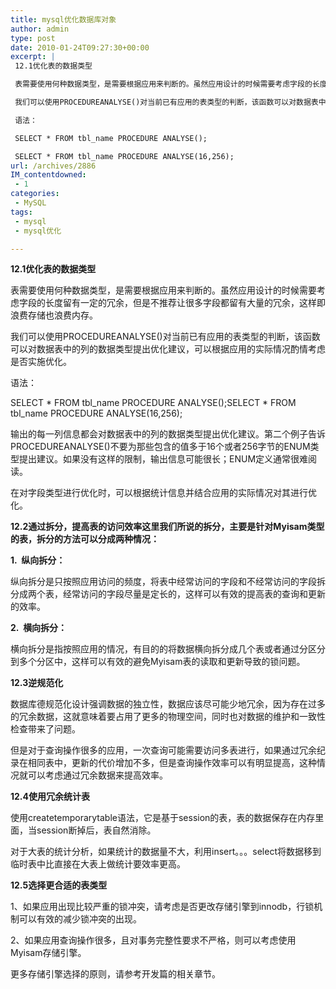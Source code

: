 ```yaml
---
title: mysql优化数据库对象
author: admin
type: post
date: 2010-01-24T09:27:30+00:00
excerpt: |
 12.1优化表的数据类型

 表需要使用何种数据类型，是需要根据应用来判断的。虽然应用设计的时候需要考虑字段的长度留有一定的冗余，但是不推荐让很多字段都留有大量的冗余，这样即浪费存储也浪费内存。

 我们可以使用PROCEDUREANALYSE()对当前已有应用的表类型的判断，该函数可以对数据表中的列的数据类型提出优化建议，可以根据应用的实际情况酌情考虑是否实施优化。

 语法：

 SELECT * FROM tbl_name PROCEDURE ANALYSE();

 SELECT * FROM tbl_name PROCEDURE ANALYSE(16,256);
url: /archives/2886
IM_contentdowned:
 - 1
categories:
 - MySQL
tags:
 - mysql
 - mysql优化

---
```

**12.1优化表的数据类型**

表需要使用何种数据类型，是需要根据应用来判断的。虽然应用设计的时候需要考虑字段的长度留有一定的冗余，但是不推荐让很多字段都留有大量的冗余，这样即浪费存储也浪费内存。

我们可以使用PROCEDUREANALYSE()对当前已有应用的表类型的判断，该函数可以对数据表中的列的数据类型提出优化建议，可以根据应用的实际情况酌情考虑是否实施优化。

语法：

SELECT * FROM tbl_name PROCEDURE ANALYSE();SELECT * FROM tbl_name PROCEDURE ANALYSE(16,256);

输出的每一列信息都会对数据表中的列的数据类型提出优化建议。第二个例子告诉PROCEDUREANALYSE()不要为那些包含的值多于16个或者256字节的ENUM类型提出建议。如果没有这样的限制，输出信息可能很长；ENUM定义通常很难阅读。

在对字段类型进行优化时，可以根据统计信息并结合应用的实际情况对其进行优化。

**12.2通过拆分，提高表的访问效率这里我们所说的拆分，主要是针对Myisam类型的表，拆分的方法可以分成两种情况：**

**1.  纵向拆分：**

纵向拆分是只按照应用访问的频度，将表中经常访问的字段和不经常访问的字段拆分成两个表，经常访问的字段尽量是定长的，这样可以有效的提高表的查询和更新的效率。

**2.  横向拆分：**

横向拆分是指按照应用的情况，有目的的将数据横向拆分成几个表或者通过分区分到多个分区中，这样可以有效的避免Myisam表的读取和更新导致的锁问题。

**12.3逆规范化**

数据库德规范化设计强调数据的独立性，数据应该尽可能少地冗余，因为存在过多的冗余数据，这就意味着要占用了更多的物理空间，同时也对数据的维护和一致性检查带来了问题。

但是对于查询操作很多的应用，一次查询可能需要访问多表进行，如果通过冗余纪录在相同表中，更新的代价增加不多，但是查询操作效率可以有明显提高，这种情况就可以考虑通过冗余数据来提高效率。

**12.4使用冗余统计表**

使用createtemporarytable语法，它是基于session的表，表的数据保存在内存里面，当session断掉后，表自然消除。

对于大表的统计分析，如果统计的数据量不大，利用insert。。。select将数据移到临时表中比直接在大表上做统计要效率更高。

**12.5选择更合适的表类型**

1、如果应用出现比较严重的锁冲突，请考虑是否更改存储引擎到innodb，行锁机制可以有效的减少锁冲突的出现。

2、如果应用查询操作很多，且对事务完整性要求不严格，则可以考虑使用Myisam存储引擎。

更多存储引擎选择的原则，请参考开发篇的相关章节。